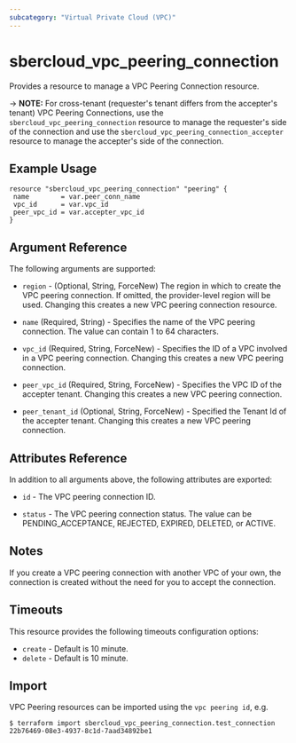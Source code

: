 ```yaml
---
subcategory: "Virtual Private Cloud (VPC)"
---
```


# sbercloud_vpc_peering_connection

Provides a resource to manage a VPC Peering Connection resource.

-> **NOTE:** For cross-tenant (requester's tenant differs from the accepter's tenant) VPC Peering Connections, use
the `sbercloud_vpc_peering_connection` resource to manage the requester's side of the connection and use
the `sbercloud_vpc_peering_connection_accepter` resource to manage the accepter's side of the connection.

## Example Usage

 ```hcl
resource "sbercloud_vpc_peering_connection" "peering" {
  name        = var.peer_conn_name
  vpc_id      = var.vpc_id
  peer_vpc_id = var.accepter_vpc_id
}
 ```

## Argument Reference

The following arguments are supported:

* `region` - (Optional, String, ForceNew) The region in which to create the VPC peering connection. If omitted, the
  provider-level region will be used. Changing this creates a new VPC peering connection resource.

* `name` (Required, String) - Specifies the name of the VPC peering connection. The value can contain 1 to 64
  characters.

* `vpc_id` (Required, String, ForceNew) - Specifies the ID of a VPC involved in a VPC peering connection. Changing this
  creates a new VPC peering connection.

* `peer_vpc_id` (Required, String, ForceNew) - Specifies the VPC ID of the accepter tenant. Changing this creates a new
  VPC peering connection.

* `peer_tenant_id` (Optional, String, ForceNew) - Specified the Tenant Id of the accepter tenant. Changing this creates
  a new VPC peering connection.

## Attributes Reference

In addition to all arguments above, the following attributes are exported:

* `id` - The VPC peering connection ID.

* `status` - The VPC peering connection status. The value can be PENDING_ACCEPTANCE, REJECTED, EXPIRED, DELETED, or
  ACTIVE.

## Notes

If you create a VPC peering connection with another VPC of your own, the connection is created without the need for you
to accept the connection.

## Timeouts

This resource provides the following timeouts configuration options:

* `create` - Default is 10 minute.
* `delete` - Default is 10 minute.

## Import

VPC Peering resources can be imported using the `vpc peering id`, e.g.

```
$ terraform import sbercloud_vpc_peering_connection.test_connection 22b76469-08e3-4937-8c1d-7aad34892be1
```
